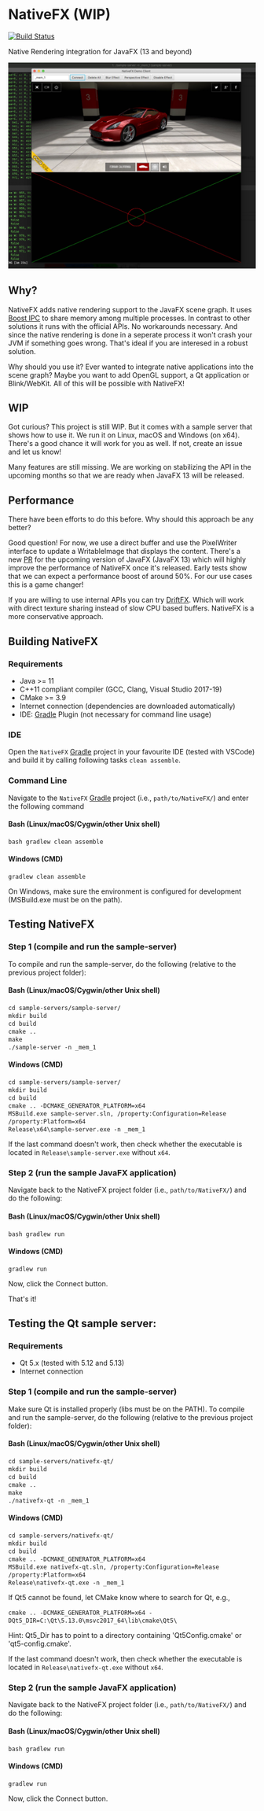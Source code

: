 # NativeFX (WIP)

[![Build Status](https://mihosoft.visualstudio.com/VRL/_apis/build/status/miho.NativeFX?branchName=master)](https://mihosoft.visualstudio.com/VRL/_build/latest?definitionId=8&branchName=master)

Native Rendering integration for JavaFX (13 and beyond)

<img src="resources/img/screenshot-macos.jpg">

## Why?
NativeFX adds native rendering support to the JavaFX scene graph. It uses [Boost IPC](https://www.boost.org/doc/libs/1_63_0/doc/html/interprocess.html) to share memory among multiple processes. In contrast to other solutions it runs with the official APIs. No workarounds necessary. And since the native rendering is done in a seperate process it won't crash your JVM if something goes wrong. That's ideal if you are interesed in a robust solution.

Why should you use it? Ever wanted to integrate native applications into the scene graph? Maybe you want to add OpenGL support, a Qt application or Blink/WebKit. All of this will be possible with NativeFX!

## WIP

Got curious? This project is still WIP. But it comes with a sample server that shows how to use it. We run it on Linux, macOS and Windows (on x64). There's a good chance it will work for you as well. If not, create an issue and let us know!

Many features are still missing. We are working on stabilizing the API in the upcoming months so that we are ready when JavaFX 13 will be released.

## Performance

There have been efforts to do this before. Why should this approach be any better? 

Good question! For now, we use a direct buffer and use the PixelWriter interface to update a WritableImage that displays the content. There's a new [PR](https://github.com/javafxports/openjdk-jfx/pull/472) for the upcoming version of JavaFX (JavaFX 13) which will highly improve the performance of NativeFX once it's released. Early tests show that we can expect a performance boost of around 50%. For our use cases this is a game changer!

If you are willing to use internal APIs you can try [DriftFX](https://github.com/eclipse-efx/efxclipse-drift). Which will work with direct texture sharing instead of slow CPU based buffers. NativeFX is a more conservative approach.


## Building NativeFX

### Requirements

- Java >= 11
- C++11 compliant compiler (GCC, Clang, Visual Studio 2017-19)
- CMake >= 3.9
- Internet connection (dependencies are downloaded automatically)
- IDE: [Gradle](http://www.gradle.org/) Plugin (not necessary for command line usage)

### IDE

Open the `NativeFX` [Gradle](http://www.gradle.org/) project in your favourite IDE (tested with VSCode) and build it
by calling following tasks `clean assemble`.

### Command Line

Navigate to the `NativeFX` [Gradle](http://www.gradle.org/) project (i.e., `path/to/NativeFX/`) and enter the following command

#### Bash (Linux/macOS/Cygwin/other Unix shell)

    bash gradlew clean assemble
    
#### Windows (CMD)

    gradlew clean assemble

On Windows, make sure the environment is configured for development (MSBuild.exe must be on the path).

## Testing NativeFX

### Step 1 (compile and run the sample-server)

To compile and run the sample-server, do the following (relative to the previous project folder):

#### Bash (Linux/macOS/Cygwin/other Unix shell)

    cd sample-servers/sample-server/
    mkdir build
    cd build
    cmake ..
    make
    ./sample-server -n _mem_1
    
#### Windows (CMD)

    cd sample-servers/sample-server/
    mkdir build
    cd build
    cmake .. -DCMAKE_GENERATOR_PLATFORM=x64
    MSBuild.exe sample-server.sln, /property:Configuration=Release /property:Platform=x64
    Release\x64\sample-server.exe -n _mem_1
    
If the last command doesn't work, then check whether the executable is located in `Release\sample-server.exe` without `x64`.    

### Step 2 (run the sample JavaFX application)

Navigate back to the NativeFX project folder (i.e., `path/to/NativeFX/`) and do the following:


#### Bash (Linux/macOS/Cygwin/other Unix shell)

    bash gradlew run
    
#### Windows (CMD)

    gradlew run
    
Now, click the Connect button.    
    
That's it!

## Testing the Qt sample server:

### Requirements

- Qt 5.x (tested with 5.12 and 5.13)
- Internet connection

### Step 1 (compile and run the sample-server)

Make sure Qt is installed properly (libs must be on the PATH). To compile and run the sample-server, do the following (relative to the previous project folder):

#### Bash (Linux/macOS/Cygwin/other Unix shell)

    cd sample-servers/nativefx-qt/
    mkdir build
    cd build
    cmake ..
    make
    ./nativefx-qt -n _mem_1
  
#### Windows (CMD)

    cd sample-servers/nativefx-qt/
    mkdir build
    cd build
    cmake .. -DCMAKE_GENERATOR_PLATFORM=x64
    MSBuild.exe nativefx-qt.sln, /property:Configuration=Release /property:Platform=x64
    Release\nativefx-qt.exe -n _mem_1
    
If Qt5 cannot be found, let CMake know where to search for Qt, e.g.,

    cmake .. -DCMAKE_GENERATOR_PLATFORM=x64 -DQt5_DIR=C:\Qt\5.13.0\msvc2017_64\lib\cmake\Qt5\

Hint: Qt5_Dir has to point to a directory containing 'Qt5Config.cmake' or 'qt5-config.cmake'.
    
If the last command doesn't work, then check whether the executable is located in `Release\nativefx-qt.exe` without `x64`.     
    
### Step 2 (run the sample JavaFX application)

Navigate back to the NativeFX project folder (i.e., `path/to/NativeFX/`) and do the following:

#### Bash (Linux/macOS/Cygwin/other Unix shell)

    bash gradlew run
    
#### Windows (CMD)

    gradlew run
    
Now, click the Connect button. 
